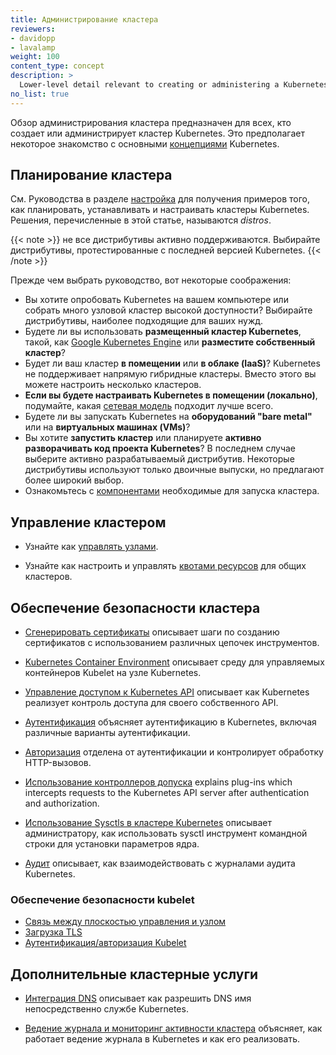 ```yaml
---
title: Администрирование кластера
reviewers:
- davidopp
- lavalamp
weight: 100
content_type: concept
description: >
  Lower-level detail relevant to creating or administering a Kubernetes cluster.
no_list: true
---
```


<!-- overview -->
Обзор администрирования кластера предназначен для всех, кто создает или администрирует кластер Kubernetes. Это предполагает некоторое знакомство с основными [концепциями](/docs/concepts/) Kubernetes. 


<!-- body -->
## Планирование кластера

См. Руководства в разделе [настройка](/docs/setup/) для получения примеров того, как планировать, устанавливать и настраивать кластеры Kubernetes. Решения, перечисленные в этой статье, называются *distros*.

   {{< note >}}
   не все дистрибутивы активно поддерживаются. Выбирайте дистрибутивы, протестированные с последней версией Kubernetes.
   {{< /note >}}

Прежде чем выбрать руководство, вот некоторые соображения:

 - Вы хотите опробовать Kubernetes на вашем компьютере или собрать много узловой кластер высокой доступности? Выбирайте дистрибутивы, наиболее подходящие для ваших нужд.
 - Будете ли вы использовать **размещенный кластер Kubernetes**, такой, как [Google Kubernetes Engine](https://cloud.google.com/kubernetes-engine/) или **разместите собственный кластер**?
 - Будет ли ваш кластер **в помещении** или **в облаке (IaaS)**? Kubernetes не поддерживает напрямую гибридные кластеры. Вместо этого вы можете настроить несколько кластеров.
 - **Если вы будете настраивать Kubernetes в помещении (локально)**, подумайте, какая [сетевая модель](/docs/concepts/cluster-administration/networking/) подходит лучше всего.
 - Будете ли вы запускать Kubernetes на **оборудований "bare metal"** или на **виртуальных машинах (VMs)**?
 - Вы хотите **запустить кластер** или планируете **активно разворачивать код проекта Kubernetes**? В последнем случае выберите активно разрабатываемый дистрибутив. Некоторые дистрибутивы используют только двоичные выпуски, но предлагают более широкий выбор.
 - Ознакомьтесь с [компонентами](/docs/concepts/overview/components/) необходимые для запуска кластера.


## Управление кластером

* Узнайте как [управлять узлами](/docs/concepts/architecture/nodes/).

* Узнайте как настроить и управлять [квотами ресурсов](/docs/concepts/policy/resource-quotas/) для общих кластеров.

## Обеспечение безопасности кластера

* [Сгенерировать сертификаты](/docs/tasks/administer-cluster/certificates/) описывает шаги по созданию сертификатов с использованием различных цепочек инструментов.

* [Kubernetes Container Environment](/docs/concepts/containers/container-environment/) описывает среду для управляемых контейнеров Kubelet на узле Kubernetes.

* [Управление доступом к Kubernetes API](/docs/concepts/security/controlling-access) описывает как Kubernetes реализует контроль доступа для своего собственного API.

* [Аутентификация](/docs/reference/access-authn-authz/authentication/) объясняет аутентификацию в Kubernetes, включая различные варианты аутентификации.

* [Авторизация](/docs/reference/access-authn-authz/authorization/) отделена от аутентификации и контролирует обработку HTTP-вызовов.

* [Использование контроллеров допуска](/docs/reference/access-authn-authz/admission-controllers/) explains plug-ins which intercepts requests to the Kubernetes API server after authentication and authorization.

* [Использование Sysctls в кластере Kubernetes](/docs/tasks/administer-cluster/sysctl-cluster/) описывает администратору, как использовать sysctl инструмент командной строки для установки параметров ядра.

* [Аудит](/docs/tasks/debug-application-cluster/audit/) описывает, как взаимодействовать с журналами аудита Kubernetes.

### Обеспечение безопасности kubelet
  * [Связь между плоскостью управления и узлом](/docs/concepts/architecture/control-plane-node-communication/)
  * [Загрузка TLS](/docs/reference/command-line-tools-reference/kubelet-tls-bootstrapping/)
  * [Аутентификация/авторизация Kubelet](/docs/reference/command-line-tools-reference/kubelet-authentication-authorization/)

## Дополнительные кластерные услуги

* [Интеграция DNS](/docs/concepts/services-networking/dns-pod-service/) описывает как разрешить DNS имя непосредственно службе Kubernetes.

* [Ведение журнала и мониторинг активности кластера](/docs/concepts/cluster-administration/logging/) объясняет, как работает ведение журнала в Kubernetes и как его реализовать.
